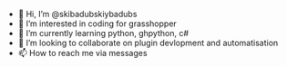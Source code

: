 - 👋 Hi, I’m @skibadubskiybadubs
- 👀 I’m interested in coding for grasshopper
- 🌱 I’m currently learning python, ghpython, c#
- 💞️ I’m looking to collaborate on plugin devlopment and automatisation
- 📫 How to reach me via messages

<!---
skibadubskiybadubs/skibadubskiybadubs is a ✨ special ✨ repository because its `README.md` (this file) appears on your GitHub profile.
You can click the Preview link to take a look at your changes.
--->
